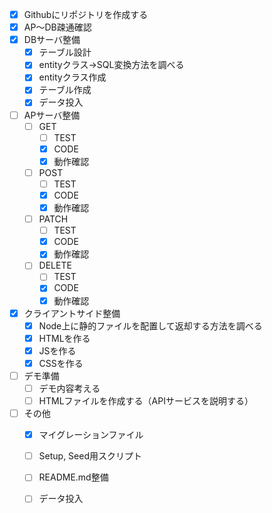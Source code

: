 - [x] Githubにリポジトリを作成する
- [x] AP～DB疎通確認
- [x] DBサーバ整備
  - [x] テーブル設計
  - [x] entityクラス→SQL変換方法を調べる
  - [x] entityクラス作成
  - [x] テーブル作成
  - [x] データ投入
- [ ] APサーバ整備
  - [ ] GET
    - [ ] TEST
    - [x] CODE
    - [x] 動作確認
  - [ ] POST
    - [ ] TEST
    - [x] CODE
    - [x] 動作確認
  - [ ] PATCH
    - [ ] TEST
    - [x] CODE
    - [x] 動作確認
  - [ ] DELETE
    - [ ] TEST
    - [x] CODE
    - [x] 動作確認
- [x] クライアントサイド整備
  - [x] Node上に静的ファイルを配置して返却する方法を調べる
  - [x] HTMLを作る
  - [x] JSを作る
  - [x] CSSを作る
- [ ] デモ準備
  - [ ] デモ内容考える
  - [ ] HTMLファイルを作成する（APIサービスを説明する）
- [ ] その他
  - [x] マイグレーションファイル
  - [ ] Setup, Seed用スクリプト
  - [ ] README.md整備
  - [ ] データ投入

